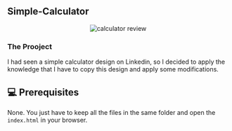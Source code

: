 ## Simple-Calculator

<div align="center">
  <img src="https://user-images.githubusercontent.com/55250414/147489960-67d63ccf-d533-42e5-83a6-9ad811e1238c.gif" alt="calculator review">
</div>

### The Prooject
I had seen a simple calculator design on Linkedin, so I decided to apply the knowledge that I have to copy this design and apply some modifications.

## 💻 Prerequisites

None. You just have to keep all the files in the same folder and open the `index.html` in your browser.
